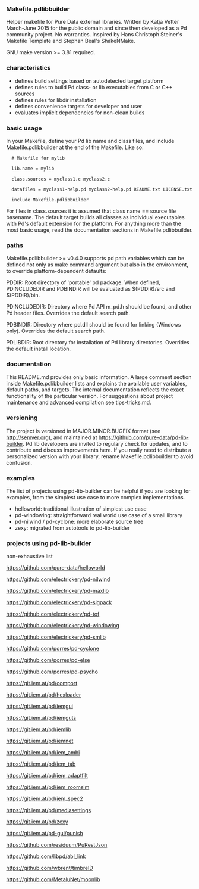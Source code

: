 

### Makefile.pdlibbuilder ###

Helper makefile for Pure Data external libraries. Written by Katja Vetter
March-June 2015 for the public domain and since then developed as a Pd
community project. No warranties. Inspired by Hans Christoph Steiner's Makefile
Template and Stephan Beal's ShakeNMake.

GNU make version >= 3.81 required.


### characteristics ###


* defines build settings based on autodetected target platform
* defines rules to build Pd class- or lib executables from C or C++ sources
* defines rules for libdir installation
* defines convenience targets for developer and user
* evaluates implicit dependencies for non-clean builds


### basic usage ###


In your Makefile, define your Pd lib name and class files, and include
Makefile.pdlibbuilder at the end of the Makefile. Like so:


      # Makefile for mylib

      lib.name = mylib

      class.sources = myclass1.c myclass2.c

      datafiles = myclass1-help.pd myclass2-help.pd README.txt LICENSE.txt

      include Makefile.pdlibbuilder


For files in class.sources it is assumed that class name == source file
basename. The default target builds all classes as individual executables
with Pd's default extension for the platform. For anything more than the
most basic usage, read the documentation sections in Makefile.pdlibbuilder.


### paths ###


Makefile.pdlibbuilder >= v0.4.0 supports pd path variables which can be
defined not only as make command argument but also in the environment, to
override platform-dependent defaults:

PDDIR:
Root directory of 'portable' pd package. When defined, PDINCLUDEDIR and
PDBINDIR will be evaluated as $(PDDIR)/src and $(PDDIR)/bin.

PDINCLUDEDIR:
Directory where Pd API m_pd.h should be found, and other Pd header files.
Overrides the default search path.

PDBINDIR:
Directory where pd.dll should be found for linking (Windows only). Overrides
the default search path.

PDLIBDIR:
Root directory for installation of Pd library directories. Overrides the
default install location.


### documentation ###


This README.md provides only basic information. A large comment section inside
Makefile.pdlibbuilder lists and explains the available user variables, default
paths, and targets. The internal documentation reflects the exact functionality
of the particular version. For suggestions about project maintenance and
advanced compilation see tips-tricks.md.


### versioning ###


The project is versioned in MAJOR.MINOR.BUGFIX format (see http://semver.org),
and maintained at https://github.com/pure-data/pd-lib-builder. Pd lib developers
are invited to regulary check for updates, and to contribute and discuss
improvements here. If you really need to distribute a personalized version with
your library, rename Makefile.pdlibbuilder to avoid confusion.


### examples ###

The list of projects using pd-lib-builder can be helpful if you are looking for
examples, from the simplest use case to more complex implementations.

- helloworld: traditional illustration of simplest use case
- pd-windowing: straightforward real world use case of a small library
- pd-nilwind / pd-cyclone: more elaborate source tree
- zexy: migrated from autotools to pd-lib-builder


### projects using pd-lib-builder ###

non-exhaustive list

https://github.com/pure-data/helloworld

https://github.com/electrickery/pd-nilwind

https://github.com/electrickery/pd-maxlib

https://github.com/electrickery/pd-sigpack

https://github.com/electrickery/pd-tof

https://github.com/electrickery/pd-windowing

https://github.com/electrickery/pd-smlib

https://github.com/porres/pd-cyclone

https://github.com/porres/pd-else

https://github.com/porres/pd-psycho

https://git.iem.at/pd/comport

https://git.iem.at/pd/hexloader

https://git.iem.at/pd/iemgui

https://git.iem.at/pd/iemguts

https://git.iem.at/pd/iemlib

https://git.iem.at/pd/iemnet

https://git.iem.at/pd/iem_ambi

https://git.iem.at/pd/iem_tab

https://git.iem.at/pd/iem_adaptfilt

https://git.iem.at/pd/iem_roomsim

https://git.iem.at/pd/iem_spec2

https://git.iem.at/pd/mediasettings

https://git.iem.at/pd/zexy

https://git.iem.at/pd-gui/punish

https://github.com/residuum/PuRestJson

https://github.com/libpd/abl_link

https://github.com/wbrent/timbreID

https://github.com/MetaluNet/moonlib


